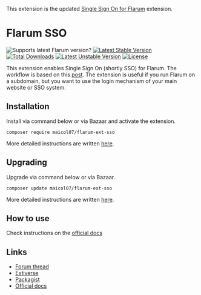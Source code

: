 This extension is the updated [Single Sign On for Flarum](https://discuss.flarum.org/d/5052-single-sign-on/) extension.

# Flarum SSO
![Supports latest Flarum version?](https://flarum-badge-api.davwheat.dev/v1/compat-latest/maicol07/flarum-ext-sso) [![Latest Stable Version](https://poser.pugx.org/maicol07/flarum-ext-sso/v)](//packagist.org/packages/maicol07/flarum-ext-sso) [![Total Downloads](https://poser.pugx.org/maicol07/flarum-ext-sso/downloads)](//packagist.org/packages/maicol07/flarum-ext-sso) [![Latest Unstable Version](https://poser.pugx.org/maicol07/flarum-ext-sso/v/unstable)](//packagist.org/packages/maicol07/flarum-ext-sso) [![License](https://poser.pugx.org/maicol07/flarum-ext-sso/license)](//packagist.org/packages/maicol07/flarum-ext-sso) 

This extension enables Single Sign On (shortly SSO) for Flarum. The workflow is based on this
[post](https://discuss.flarum.org/d/2808-how-i-implemented-cross-authentication-with-flarum). The extension is useful if
you run Flarum on a subdomain, but you want to use the login mechanism of your main website or SSO system.

## Installation
Install via command below or via Bazaar and activate the extension.
```
composer require maicol07/flarum-ext-sso
```

More detailed instructions are written [here](https://docs.maicol07.it/en/flarum-sso/ext#installation).

## Upgrading
Upgrade via command below or via Bazaar.
```
composer update maicol07/flarum-ext-sso
```

More detailed instructions are written [here](https://docs.maicol07.it/en/flarum-sso/ext#upgrading).

## How to use

Check instructions on the [official docs](https://docs.maicol07.it/en/flarum-sso/ext)

## Links

- [Forum thread](https://discuss.flarum.org/d/21666-php-and-wordpress-single-sign-on-sso)
- [Extiverse](https://extiverse.com/extension/maicol07/flarum-ext-sso)
- [Packagist](https://packagist.org/packages/maicol07/flarum-ext-sso)
- [Official docs](https://docs.maicol07.it/en/flarum-sso/ext)
